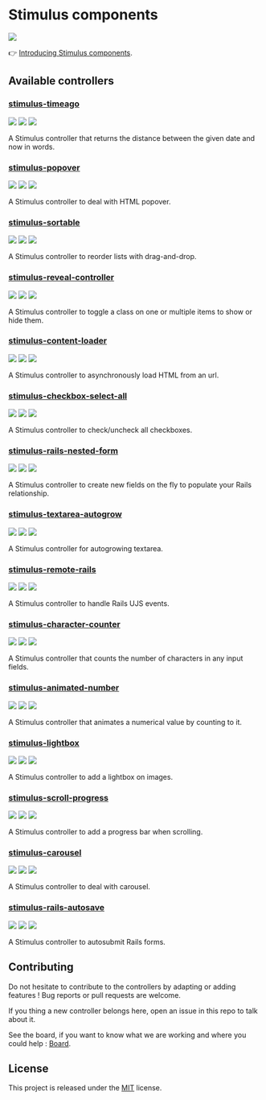 # Stimulus components

![](https://raw.githubusercontent.com/stimulus-components/stimulus-components/master/screenshot.png)

👉 [Introducing Stimulus components](https://guillaumebriday.fr/introducing-stimulus-components).

## Available controllers

### [stimulus-timeago](https://github.com/stimulus-components/stimulus-timeago)

[![](https://img.shields.io/npm/dt/stimulus-timeago.svg)](https://www.npmjs.com/package/stimulus-timeago)
[![](https://img.shields.io/npm/v/stimulus-timeago.svg)](https://www.npmjs.com/package/stimulus-timeago)
[![](https://img.shields.io/github/license/stimulus-components/stimulus-timeago.svg)](https://github.com/stimulus-components/stimulus-timeago)

A Stimulus controller that returns the distance between the given date and now in words.

### [stimulus-popover](https://github.com/stimulus-components/stimulus-popover)

[![](https://img.shields.io/npm/dt/stimulus-popover.svg)](https://www.npmjs.com/package/stimulus-popover)
[![](https://img.shields.io/npm/v/stimulus-popover.svg)](https://www.npmjs.com/package/stimulus-popover)
[![](https://img.shields.io/github/license/stimulus-components/stimulus-popover.svg)](https://github.com/stimulus-components/stimulus-popover)

A Stimulus controller to deal with HTML popover.

### [stimulus-sortable](https://github.com/stimulus-components/stimulus-sortable)

[![](https://img.shields.io/npm/dt/stimulus-sortable.svg)](https://www.npmjs.com/package/stimulus-sortable)
[![](https://img.shields.io/npm/v/stimulus-sortable.svg)](https://www.npmjs.com/package/stimulus-sortable)
[![](https://img.shields.io/github/license/stimulus-components/stimulus-sortable.svg)](https://github.com/stimulus-components/stimulus-sortable)

A Stimulus controller to reorder lists with drag-and-drop.

### [stimulus-reveal-controller](https://github.com/stimulus-components/stimulus-reveal-controller)

[![](https://img.shields.io/npm/dt/stimulus-reveal-controller.svg)](https://www.npmjs.com/package/stimulus-reveal-controller)
[![](https://img.shields.io/npm/v/stimulus-reveal-controller.svg)](https://www.npmjs.com/package/stimulus-reveal-controller)
[![](https://img.shields.io/github/license/stimulus-components/stimulus-reveal-controller.svg)](https://github.com/stimulus-components/stimulus-reveal-controller)

A Stimulus controller to toggle a class on one or multiple items to show or hide them.

### [stimulus-content-loader](https://github.com/stimulus-components/stimulus-content-loader)

[![](https://img.shields.io/npm/dt/stimulus-content-loader.svg)](https://www.npmjs.com/package/stimulus-content-loader)
[![](https://img.shields.io/npm/v/stimulus-content-loader.svg)](https://www.npmjs.com/package/stimulus-content-loader)
[![](https://img.shields.io/github/license/stimulus-components/stimulus-content-loader.svg)](https://github.com/stimulus-components/stimulus-content-loader)

A Stimulus controller to asynchronously load HTML from an url.

### [stimulus-checkbox-select-all](https://github.com/stimulus-components/stimulus-checkbox-select-all)

[![](https://img.shields.io/npm/dt/stimulus-checkbox-select-all.svg)](https://www.npmjs.com/package/stimulus-checkbox-select-all)
[![](https://img.shields.io/npm/v/stimulus-checkbox-select-all.svg)](https://www.npmjs.com/package/stimulus-checkbox-select-all)
[![](https://img.shields.io/github/license/stimulus-components/stimulus-checkbox-select-all.svg)](https://github.com/stimulus-components/stimulus-checkbox-select-all)

A Stimulus controller to check/uncheck all checkboxes.

### [stimulus-rails-nested-form](https://github.com/stimulus-components/stimulus-rails-nested-form)

[![](https://img.shields.io/npm/dt/stimulus-rails-nested-form.svg)](https://www.npmjs.com/package/stimulus-rails-nested-form)
[![](https://img.shields.io/npm/v/stimulus-rails-nested-form.svg)](https://www.npmjs.com/package/stimulus-rails-nested-form)
[![](https://img.shields.io/github/license/stimulus-components/stimulus-rails-nested-form.svg)](https://github.com/stimulus-components/stimulus-rails-nested-form)

A Stimulus controller to create new fields on the fly to populate your Rails relationship.

### [stimulus-textarea-autogrow](https://github.com/stimulus-components/stimulus-textarea-autogrow)

[![](https://img.shields.io/npm/dt/stimulus-textarea-autogrow.svg)](https://www.npmjs.com/package/stimulus-textarea-autogrow)
[![](https://img.shields.io/npm/v/stimulus-textarea-autogrow.svg)](https://www.npmjs.com/package/stimulus-textarea-autogrow)
[![](https://img.shields.io/github/license/stimulus-components/stimulus-textarea-autogrow.svg)](https://github.com/stimulus-components/stimulus-textarea-autogrow)

A Stimulus controller for autogrowing textarea.

### [stimulus-remote-rails](https://github.com/stimulus-components/stimulus-remote-rails)

[![](https://img.shields.io/npm/dt/stimulus-remote-rails.svg)](https://www.npmjs.com/package/stimulus-remote-rails)
[![](https://img.shields.io/npm/v/stimulus-remote-rails.svg)](https://www.npmjs.com/package/stimulus-remote-rails)
[![](https://img.shields.io/github/license/stimulus-components/stimulus-remote-rails.svg)](https://github.com/stimulus-components/stimulus-remote-rails)

A Stimulus controller to handle Rails UJS events.

### [stimulus-character-counter](https://github.com/stimulus-components/stimulus-character-counter)

[![](https://img.shields.io/npm/dt/stimulus-character-counter.svg)](https://www.npmjs.com/package/stimulus-character-counter)
[![](https://img.shields.io/npm/v/stimulus-character-counter.svg)](https://www.npmjs.com/package/stimulus-character-counter)
[![](https://img.shields.io/github/license/stimulus-components/stimulus-character-counter.svg)](https://github.com/stimulus-components/stimulus-character-counter)

A Stimulus controller that counts the number of characters in any input fields.

### [stimulus-animated-number](https://github.com/stimulus-components/stimulus-animated-number)

[![](https://img.shields.io/npm/dt/stimulus-animated-number.svg)](https://www.npmjs.com/package/stimulus-animated-number)
[![](https://img.shields.io/npm/v/stimulus-animated-number.svg)](https://www.npmjs.com/package/stimulus-animated-number)
[![](https://img.shields.io/github/license/stimulus-components/stimulus-animated-number.svg)](https://github.com/stimulus-components/stimulus-animated-number)

A Stimulus controller that animates a numerical value by counting to it.

### [stimulus-lightbox](https://github.com/stimulus-components/stimulus-lightbox)

[![](https://img.shields.io/npm/dt/stimulus-lightbox.svg)](https://www.npmjs.com/package/stimulus-lightbox)
[![](https://img.shields.io/npm/v/stimulus-lightbox.svg)](https://www.npmjs.com/package/stimulus-lightbox)
[![](https://img.shields.io/github/license/stimulus-components/stimulus-lightbox.svg)](https://github.com/stimulus-components/stimulus-lightbox)

A Stimulus controller to add a lightbox on images.

### [stimulus-scroll-progress](https://github.com/stimulus-components/stimulus-scroll-progress)

[![](https://img.shields.io/npm/dt/stimulus-scroll-progress.svg)](https://www.npmjs.com/package/stimulus-scroll-progress)
[![](https://img.shields.io/npm/v/stimulus-scroll-progress.svg)](https://www.npmjs.com/package/stimulus-scroll-progress)
[![](https://img.shields.io/github/license/stimulus-components/stimulus-scroll-progress.svg)](https://github.com/stimulus-components/stimulus-scroll-progress)

A Stimulus controller to add a progress bar when scrolling.

### [stimulus-carousel](https://github.com/stimulus-components/stimulus-carousel)

[![](https://img.shields.io/npm/dt/stimulus-carousel.svg)](https://www.npmjs.com/package/stimulus-carousel)
[![](https://img.shields.io/npm/v/stimulus-carousel.svg)](https://www.npmjs.com/package/stimulus-carousel)
[![](https://img.shields.io/github/license/stimulus-components/stimulus-carousel.svg)](https://github.com/stimulus-components/stimulus-carousel)

A Stimulus controller to deal with carousel.

### [stimulus-rails-autosave](https://github.com/stimulus-components/stimulus-rails-autosave)

[![](https://img.shields.io/npm/dt/stimulus-rails-autosave.svg)](https://www.npmjs.com/package/stimulus-rails-autosave)
[![](https://img.shields.io/npm/v/stimulus-rails-autosave.svg)](https://www.npmjs.com/package/stimulus-rails-autosave)
[![](https://img.shields.io/github/license/stimulus-components/stimulus-rails-autosave.svg)](https://github.com/stimulus-components/stimulus-rails-autosave)

A Stimulus controller to autosubmit Rails forms.

## Contributing

Do not hesitate to contribute to the controllers by adapting or adding features ! Bug reports or pull requests are welcome.

If you thing a new controller belongs here, open an issue in this repo to talk about it.

See the board, if you want to know what we are working and where you could help : [Board](https://github.com/orgs/stimulus-components/projects/1).

## License

This project is released under the [MIT](http://opensource.org/licenses/MIT) license.
